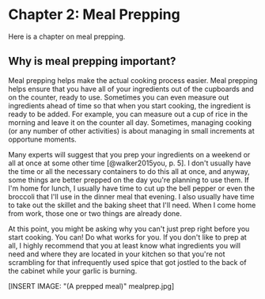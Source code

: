 # Chapter 2: Meal Prepping

Here is a chapter on meal prepping.

## Why is meal prepping important?

Meal prepping helps make the actual cooking process easier. Meal prepping helps ensure that you have all of your ingredients out of the cupboards and on the counter, ready to use. Sometimes you can even measure out ingredients ahead of time so that when you start cooking, the ingredient is ready to be added. For example, you can measure out a cup of rice in the morning and leave it on the counter all day. Sometimes, managing cooking (or any number of other activities) is about managing in small increments at opportune moments.

Many experts will suggest that you prep your ingredients on a weekend or all at once at some other time [@walker2015you, p. 5]. I don't usually have the time or all the necessary containers to do this all at once, and anyway, some things are better prepped on the day you're planning to use them. If I'm home for lunch, I usually have time to cut up the bell pepper or even the broccoli that I'll use in the dinner meal that evening. I also usually have time to take out the skillet and the baking sheet that I'll need. When I come home from work, those one or two things are already done.

At this point, you might be asking why you can't just prep right before you start cooking. You can! Do what works for you. If you don't like to prep at all, I highly recommend that you at least know what ingredients you will need and where they are located in your kitchen so that you're not scrambling for that infrequently used spice that got jostled to the back of the cabinet while your garlic is burning.

\[INSERT IMAGE: "(A prepped meal)" mealprep.jpg\]

## 
